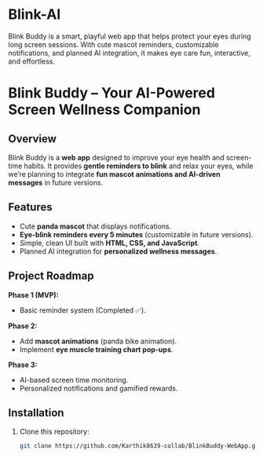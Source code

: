 # Blink-AI
Blink Buddy is a smart, playful web app that helps protect your eyes during long screen sessions. With cute mascot reminders, customizable notifications, and planned AI integration, it makes eye care fun, interactive, and effortless.



# Blink Buddy – Your AI-Powered Screen Wellness Companion

## Overview
Blink Buddy is a **web app** designed to improve your eye health and screen-time habits. It provides **gentle reminders to blink** and relax your eyes, while we’re planning to integrate **fun mascot animations and AI-driven messages** in future versions.



## Features
- Cute **panda mascot** that displays notifications.
- **Eye-blink reminders every 5 minutes** (customizable in future versions).
- Simple, clean UI built with **HTML, CSS, and JavaScript**.
- Planned AI integration for **personalized wellness messages**.



## Project Roadmap
**Phase 1 (MVP):**
- Basic reminder system (Completed ✅).

**Phase 2:**
- Add **mascot animations** (panda bike animation).
- Implement **eye muscle training chart pop-ups**.

**Phase 3:**
- AI-based screen time monitoring.
- Personalized notifications and gamified rewards.



## Installation
1. Clone this repository:
   ```bash
   git clone https://github.com/Karthik8639-collab/BlinkBuddy-WebApp.git
